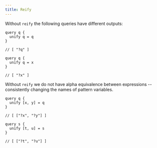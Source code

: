 ```yaml
---
title: Reify
---
```


Without `reify` the following queries have different outputs:

```
query q {
  unify q = q
}

// [ "?q" ]

query q {
  unify q = x
}

// [ "?x" ]
```

Without `reify` we do not have alpha equivalence between expressions
-- consistently changing the names of pattern variables.

```
query q {
  unify [x, y] = q
}

// [ ["?x", "?y"] ]

query s {
  unify [t, u] = s
}

// [ ["?t", "?u"] ]
```
